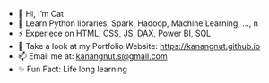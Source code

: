 - 👋 Hi, I’m Cat
- 🌱 Learn Python libraries, Spark, Hadoop, Machine Learning, ..., n
- ⚡ Experiece on HTML, CSS, JS, DAX, Power BI, SQL
- 💞️ Take a look at my Portfolio Website: https://kanangnut.github.io 
- 📫 Email me at: kanangnut.s@gmail.com
- ✨ Fun Fact: Life long learning 

<!---
Kanangnut/Kanangnut is a ✨ special ✨ repository because its `README.md` (this file) appears on your GitHub profile.
You can click the Preview link to take a look at your changes.
--->
